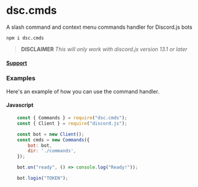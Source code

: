 # dsc.cmds
A slash command and context menu commands handler for Discord.js bots

`npm i dsc.cmds`

> **DISCLAIMER** *This will only work with discord.js version 13.1 or later*

#### [Support](https://discord.gg/GtaxXxNYaD)

### Examples
Here's an example of how you can use the command handler.

#### Javascript
```js
    const { Commands } = require("dsc.cmds");
    const { Client } = require("discord.js");

    const bot = new Client();
    const cmds = new Commands({
        bot: bot,
        dir: './commands',
    });

    bot.on("ready", () => console.log("Ready!"));

    bot.login("TOKEN");

```
